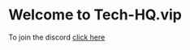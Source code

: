 <html>

<head>
  <meta charset="utf-8">
  <meta name="viewport" content="width=device-width, initial-scale=1.0">
  <title>tech-hq.vip</title>
  <link rel="stylesheet" href="https://stackedit.io/style.css" />
<body class="stackedit">
  <div class="stackedit__html"><h1 id="welcome-to-tech-hq.vip">Welcome to Tech-HQ.vip</h1>
<p>To join the discord <a href="https://discord.gg/GVDjBDa">click here</a></p>
</div>
</body>

</html>
